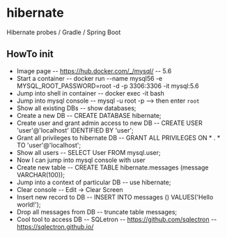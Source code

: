 # hibernate
Hibernate probes / Gradle / Spring Boot

## HowTo init
- Image page -- https://hub.docker.com/_/mysql/ -- 5.6
- Start a container -- docker run --name mysql56 -e MYSQL_ROOT_PASSWORD=root -d -p 3306:3306 -it mysql:5.6
- Jump into shell in container -- docker exec -it <container ID> bash
- Jump into mysql console -- mysql -u root -p --> then enter `root`
- Show all existing DBs -- show databases;
- Create a new DB -- CREATE DATABASE hibernate;
- Create user and grant admin access to new DB -- CREATE USER 'user'@'localhost' IDENTIFIED BY 'user';
- Grant all privileges to hibernate DB -- GRANT ALL PRIVILEGES ON * . * TO 'user'@'localhost';
- Show all users -- SELECT User FROM mysql.user;
- Now I can jump into mysql console with user 
- Create new table -- CREATE TABLE hibernate.messages (message VARCHAR(100));
- Jump into a context of particular DB -- use hibernate;
- Clear console -- Edit -> Clear Screen
- Insert new record to DB -- INSERT INTO messages () VALUES('Hello world!');
- Drop all messages from DB -- truncate table messages;
- Cool tool to access DB -- SQLetron -- https://github.com/sqlectron -- https://sqlectron.github.io/